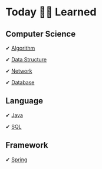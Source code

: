# Today 👩🏻 Learned


## Computer Science
✔ [Algorithm](https://github.com/gimhanul/TIL/blob/master/Algorithm/README.md)

✔ [Data Structure](https://github.com/gimhanul/TIL/blob/master/DataStructure/README.md)

✔ [Network](https://github.com/gimhanul/TIL/blob/master/Network/README.md)

✔ [Database](https://github.com/gimhanul/TIL/blob/master/Database/README.md)


## Language
✔ [Java](https://github.com/gimhanul/TIL/blob/master/Java/README.md)

✔ [SQL](https://github.com/gimhanul/TIL/blob/master/SQL/README.md)


## Framework
✔ [Spring](https://github.com/gimhanul/TIL/blob/master/Spring/README.md)

 